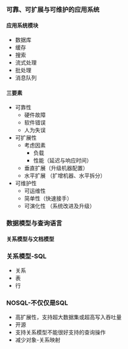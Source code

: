 ### 可靠、可扩展与可维护的应用系统
#### 应用系统模块
* 数据库
* 缓存
* 搜索
* 流式处理
* 批处理
* 消息队列
#### 三要素
* 可靠性
  * 硬件故障
  * 软件错误
  * 人为失误
* 可扩展性
  * 考虑因素
    * 负载
    * 性能（延迟与响应时间）
  * 垂直扩展（升级机器配置）
  * 水平扩展 （扩增机器、水平拆分）
* 可维护性
  * 可运维性 
  * 简单性（快速接手）
  * 可演化性 （系统改进及升级）
### 数据模型与查询语言
#### 关系模型与文档模型
### 关系模型-SQL
  * 关系
  * 表
  * 行
### NOSQL-不仅仅是SQL
* 高扩展性，支持超大数据集或超高写入吞吐量
* 开源
* 支持关系模型不能很好支持的查询操作
* 减少对象-关系映射
